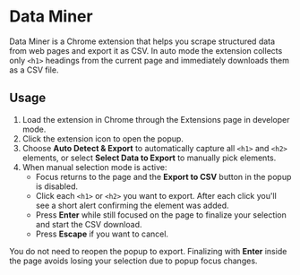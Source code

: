 # Data Miner

Data Miner is a Chrome extension that helps you scrape structured data from web pages and export it as CSV.
In auto mode the extension collects only `<h1>` headings from the current page and immediately downloads them as a CSV file.

## Usage

1. Load the extension in Chrome through the Extensions page in developer mode.
2. Click the extension icon to open the popup.
3. Choose **Auto Detect & Export** to automatically capture all `<h1>` and `<h2>` elements, or select **Select Data to Export** to manually pick elements.
4. When manual selection mode is active:
   - Focus returns to the page and the **Export to CSV** button in the popup is disabled.
   - Click each `<h1>` or `<h2>` you want to export. After each click you'll see a short alert confirming the element was added.
   - Press **Enter** while still focused on the page to finalize your selection and start the CSV download.
   - Press **Escape** if you want to cancel.

You do not need to reopen the popup to export. Finalizing with **Enter** inside the page avoids losing your selection due to popup focus changes.
